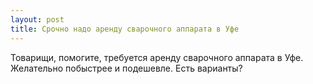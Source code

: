 ```yaml
---
layout: post 
title: Срочно надо аренду сварочного аппарата в Уфе 
--- 
```

Товарищи, помогите, требуется аренду сварочного аппарата в Уфе. Желательно побыстрее и подешевле. Есть варианты?